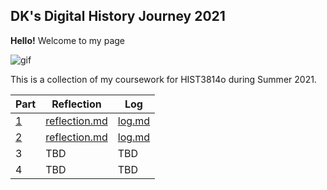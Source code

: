 ## DK's Digital History Journey 2021

**Hello!** Welcome to my page

![gif](http://clipart-library.com/img/2076960.gif)

This is a collection of my coursework for HIST3814o during Summer 2021.

|Part|Reflection|Log|
|---|---|---|
|[1](https://github.com/redironoxide/week-one)|[reflection.md](https://github.com/redironoxide/week-one/blob/main/reflection.md)|[log.md](https://github.com/redironoxide/week-one/blob/main/log.md)|
|[2](https://github.com/redironoxide/week-two)|[reflection.md](https://github.com/redironoxide/week-two/blob/main/reflection.md)|[log.md](https://github.com/redironoxide/week-two/blob/main/log.md)|
|3|TBD|TBD|
|4|TBD|TBD|
